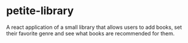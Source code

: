 # petite-library

A react application of a small library that allows users to add books, set their favorite genre and see what books are recommended for them.
